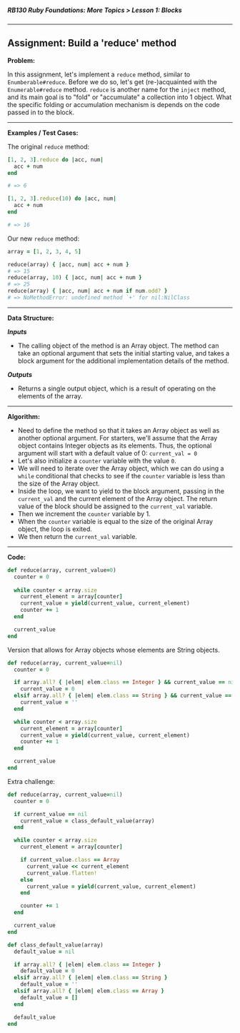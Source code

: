 ##### RB130 Ruby Foundations: More Topics > Lesson 1: Blocks

---

## Assignment: Build a 'reduce' method

**Problem:**  

In this assignment, let's implement a `reduce` method, similar to `Enumberable#reduce`. Before we do so, let's get (re-)acquainted with the `Enumerable#reduce` method. `reduce` is another name for the `inject` method, and its main goal is to "fold" or "accumulate" a collection into 1 object. What the specific folding or accumulation mechanism is depends on the code passed in to the block.

---

**Examples / Test Cases:**  

The original `reduce` method:

```ruby
[1, 2, 3].reduce do |acc, num|
  acc + num
end

# => 6

[1, 2, 3].reduce(10) do |acc, num|
  acc + num
end

# => 16
```

Our new `reduce` method:

```ruby
array = [1, 2, 3, 4, 5]

reduce(array) { |acc, num| acc + num }
# => 15
reduce(array, 10) { |acc, num| acc + num }
# => 25
reduce(array) { |acc, num| acc + num if num.odd? }
# => NoMethodError: undefined method `+' for nil:NilClass
```

---

**Data Structure:**

**_Inputs_**

* The calling object of the method is an Array object. The method can take an optional argument that sets the initial starting value, and takes a block argument for the additional implementation details of the method.

**_Outputs_**

* Returns a single output object, which is a result of operating on the elements of the array.

---

**Algorithm:**  

* Need to define the method so that it takes an Array object as well as another optional argument. For starters, we'll assume that the Array object contains Integer objects as its elements. Thus, the optional argument will start with a default value of 0: `current_val = 0`
* Let's also initialize a `counter` variable with the value `0`.
* We will need to iterate over the Array object, which we can do using a `while` conditional that checks to see if the `counter` variable is less than the size of the Array object.
* Inside the loop, we want to yield to the block argument, passing in the `current_val` and the current element of the Array object. The return value of the block should be assigned to the `current_val` variable.
* Then we increment the `counter` variable by 1.
* When the `counter` variable is equal to the size of the original Array object, the loop is exited.
* We then return the `current_val` variable.

---

**Code:**  

```ruby
def reduce(array, current_value=0)
  counter = 0
  
  while counter < array.size
    current_element = array[counter]
    current_value = yield(current_value, current_element) 
    counter += 1
  end

  current_value
end
```

Version that allows for Array objects whose elements are String objects.

```ruby
def reduce(array, current_value=nil)
  counter = 0

  if array.all? { |elem| elem.class == Integer } && current_value == nil
    current_value = 0
  elsif array.all? { |elem| elem.class == String } && current_value == nil
    current_value = ''
  end

  while counter < array.size
    current_element = array[counter]
    current_value = yield(current_value, current_element) 
    counter += 1
  end

  current_value
end
```

Extra challenge:

```ruby
def reduce(array, current_value=nil)
  counter = 0

  if current_value == nil
    current_value = class_default_value(array)
  end

  while counter < array.size
    current_element = array[counter]

    if current_value.class == Array
      current_value << current_element
      current_value.flatten!
    else
      current_value = yield(current_value, current_element) 
    end

    counter += 1
  end

  current_value
end

def class_default_value(array)
  default_value = nil

  if array.all? { |elem| elem.class == Integer }
    default_value = 0
  elsif array.all? { |elem| elem.class == String }
    default_value = ''
  elsif array.all? { |elem| elem.class == Array }
    default_value = []
  end

  default_value
end
```



